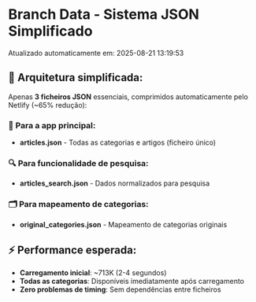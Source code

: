 # Branch Data - Sistema JSON Simplificado
Atualizado automaticamente em: 2025-08-21 13:19:53

## 🎯 Arquitetura simplificada:
Apenas **3 ficheiros JSON** essenciais, comprimidos automaticamente pelo Netlify (~65% redução):

### 📱 Para a app principal:
- **articles.json** - Todas as categorias e artigos (ficheiro único)

### 🔍 Para funcionalidade de pesquisa:
- **articles_search.json** - Dados normalizados para pesquisa

### 🗂️ Para mapeamento de categorias:
- **original_categories.json** - Mapeamento de categorias originais

## ⚡ Performance esperada:
- **Carregamento inicial**: ~713K (2-4 segundos)
- **Todas as categorias**: Disponíveis imediatamente após carregamento
- **Zero problemas de timing**: Sem dependências entre ficheiros
